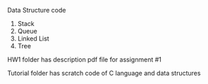 Data Structure code

1. Stack
2. Queue
3. Linked List
4. Tree

HW1 folder has description pdf file for assignment #1

Tutorial folder has scratch code of C language and data structures